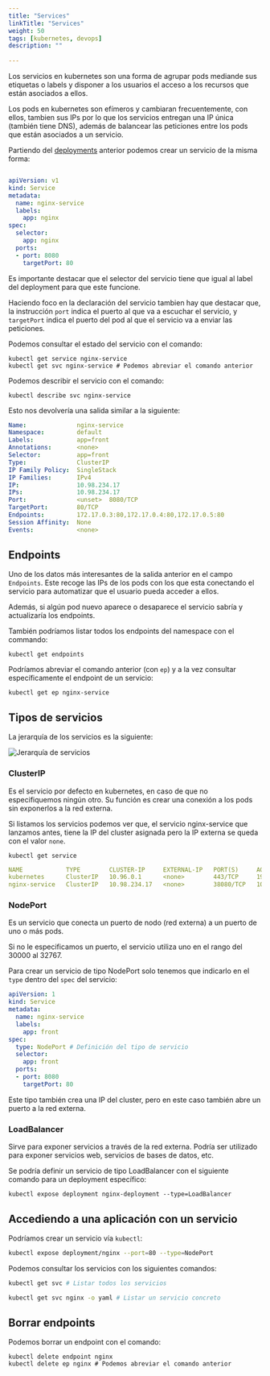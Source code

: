 ```yaml
---
title: "Services"
linkTitle: "Services"
weight: 50 
tags: [kubernetes, devops]
description: "" 
    
---
```


Los servicios en kubernetes son una forma de agrupar pods mediande sus etiquetas o labels y disponer a los usuarios
el acceso a los recursos que están asociados a ellos.

Los pods en kubernetes son efímeros y cambiaran frecuentemente, con ellos, tambien sus IPs por lo que los servicios entregan una IP
única (también tiene DNS), además de balancear las peticiones entre los pods que están asociados a un servicio.


Partiendo del [deployments](deployments.md) anterior podemos crear un servicio de la misma forma:
```yaml

apiVersion: v1
kind: Service
metadata:
  name: nginx-service
  labels:
    app: nginx
spec:
  selector:
	app: nginx
  ports:
  - port: 8080
	targetPort: 80
```

Es importante destacar que el selector del servicio tiene que igual al label del deployment para que este funcione.

Haciendo foco en la declaración del servicio tambien hay que destacar que, la instrucción `port` indica el puerto al que va a escuchar el servicio, y `targetPort` indica el puerto del pod al que el servicio va a enviar las peticiones.


Podemos consultar el estado del servicio con el comando:
```shell
kubectl get service nginx-service
kubectl get svc nginx-service # Podemos abreviar el comando anterior
```

Podemos describir el servicio con el comando:
```shell
kubectl describe svc nginx-service
```

Esto nos devolvería una salida similar a la siguiente:
```yaml
Name:              nginx-service
Namespace:         default
Labels:            app=front
Annotations:       <none>
Selector:          app=front
Type:              ClusterIP
IP Family Policy:  SingleStack
IP Families:       IPv4
IP:                10.98.234.17
IPs:               10.98.234.17
Port:              <unset>  8080/TCP
TargetPort:        80/TCP
Endpoints:         172.17.0.3:80,172.17.0.4:80,172.17.0.5:80
Session Affinity:  None
Events:            <none>
```

## Endpoints
Uno de los datos más interesantes de la salida anterior en el campo `Endpoints`. Este recoge las IPs de los pods con los que esta conectando el servicio para automatizar que el usuario pueda acceder a ellos.

Además, si algún pod nuevo aparece o desaparece el servicio sabría y actualizaría los endpoints.

También podríamos listar todos los endpoints del namespace con el commando:
```shell
kubectl get endpoints
```

Podríamos abreviar el comando anterior (con `ep`) y a la vez consultar específicamente el endpoint de un servicio:
```shell
kubectl get ep nginx-service
```


## Tipos de servicios

La jerarquía de los servicios es la siguiente:

![Jerarquía de servicios](/docs/contenedores/kubernetes/services.drawio.svg)


###	ClusterIP
Es el servicio por defecto en kubernetes, en caso de que no especifiquemos ningún otro. Su función es crear una conexión a los pods sin exponerlos a la red externa.

Si listamos los servicios podemos ver que, el servicio nginx-service que lanzamos antes, tiene la IP del cluster asignada pero la IP externa se queda con el valor `none`.
```shell
kubectl get service                                                       
```
```yaml
NAME            TYPE        CLUSTER-IP     EXTERNAL-IP   PORT(S)     AGE
kubernetes      ClusterIP   10.96.0.1      <none>        443/TCP     19d
nginx-service   ClusterIP   10.98.234.17   <none>        38080/TCP   10h
```

### NodePort
Es un servicio que conecta un puerto de nodo (red externa) a un puerto de uno o más pods.

Si no le especificamos un puerto, el servicio utiliza uno en el rango del 30000 al 32767.

Para crear un servicio de tipo NodePort solo tenemos que indicarlo en el `type` dentro del `spec` del servicio:
```yaml
apiVersion: 1                                                                      
kind: Service
metadata:
  name: nginx-service
  labels:
    app: front
spec:
  type: NodePort # Definición del tipo de servicio
  selector:
    app: front
  ports:
  - port: 8080
    targetPort: 80
```

Este tipo también crea una IP del cluster, pero en este caso también abre un puerto a la red externa.

### LoadBalancer
Sirve para exponer servicios a través de la red externa. Podría ser utilizado para exponer servicios web, servicios de bases de datos, etc.

Se podría definir un servicio de tipo LoadBalancer con el siguiente comando para un deployment específico:
```shell
kubectl expose deployment nginx-deployment --type=LoadBalancer
```

## Accediendo a una aplicación con un servicio
Podríamos crear un servicio vía `kubectl`:
``` bash
kubectl expose deployment/nginx --port=80 --type=NodePort
```

Podemos consultar los servicios con los siguientes comandos:
```bash
kubectl get svc # Listar todos los servicios

kubectl get svc nginx -o yaml # Listar un servicio concreto
```


## Borrar endpoints
Podemos borrar un endpoint con el comando:
```shell
kubectl delete endpoint nginx
kubectl delete ep nginx # Podemos abreviar el comando anterior
```
